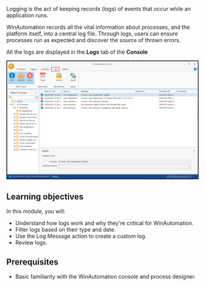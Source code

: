 Logging is the act of keeping records (logs) of events that occur while an application runs. 

WinAutomation records all the vital information about processes, and the platform itself, into a central log file. Through logs, users can ensure processes run as expected and discover the source of thrown errors. 

All the logs are displayed in the **Logs** tab of the **Console**

![The Logs tab.](..\media\logs-tab.png)

## Learning objectives

In this module, you will:

- Understand how logs work and why they're critical for WinAutomation.
- Filter logs based on their type and date.
- Use the Log Message action to create a custom log.
- Review logs.

## Prerequisites

- Basic familiarity with the WinAutomation console and process designer.